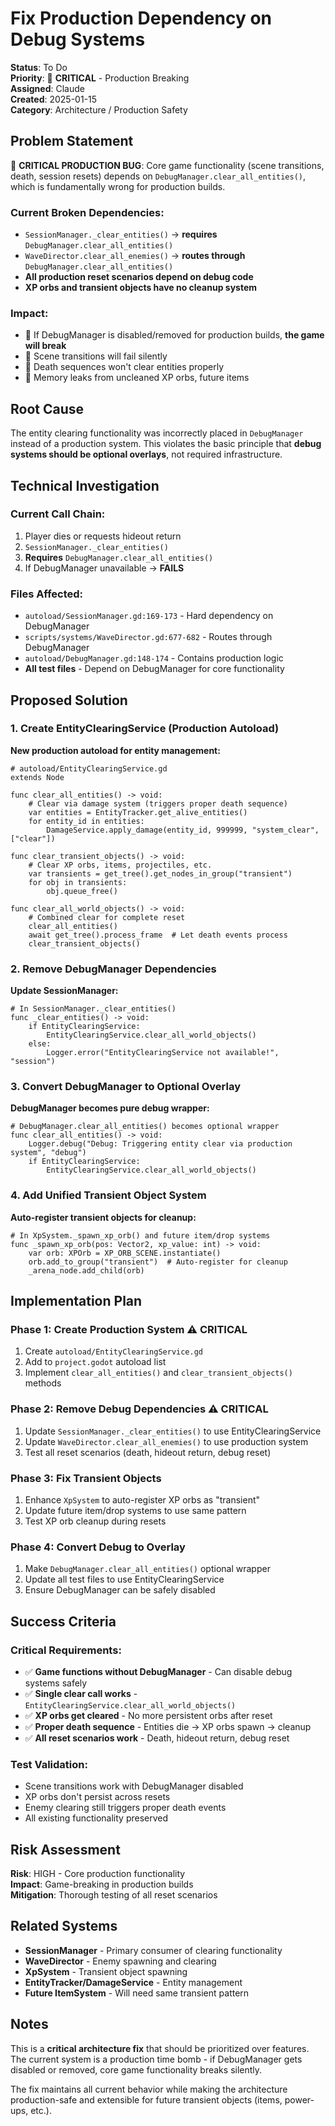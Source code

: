 # Fix Production Dependency on Debug Systems

**Status**: To Do  
**Priority**: 🚨 **CRITICAL** - Production Breaking  
**Assigned**: Claude  
**Created**: 2025-01-15  
**Category**: Architecture / Production Safety  

## Problem Statement

🚨 **CRITICAL PRODUCTION BUG**: Core game functionality (scene transitions, death, session resets) depends on `DebugManager.clear_all_entities()`, which is fundamentally wrong for production builds.

### Current Broken Dependencies:
- `SessionManager._clear_entities()` → **requires** `DebugManager.clear_all_entities()`
- `WaveDirector.clear_all_enemies()` → **routes through** `DebugManager.clear_all_entities()`  
- **All production reset scenarios depend on debug code**
- **XP orbs and transient objects have no cleanup system**

### Impact:
- 🚨 If DebugManager is disabled/removed for production builds, **the game will break**
- 🚨 Scene transitions will fail silently
- 🚨 Death sequences won't clear entities properly
- 🚨 Memory leaks from uncleaned XP orbs, future items

## Root Cause

The entity clearing functionality was incorrectly placed in `DebugManager` instead of a production system. This violates the basic principle that **debug systems should be optional overlays**, not required infrastructure.

## Technical Investigation

### Current Call Chain:
1. Player dies or requests hideout return
2. `SessionManager._clear_entities()`
3. **Requires** `DebugManager.clear_all_entities()`
4. If DebugManager unavailable → **FAILS**

### Files Affected:
- `autoload/SessionManager.gd:169-173` - Hard dependency on DebugManager
- `scripts/systems/WaveDirector.gd:677-682` - Routes through DebugManager
- `autoload/DebugManager.gd:148-174` - Contains production logic
- **All test files** - Depend on DebugManager for core functionality

## Proposed Solution

### 1. Create EntityClearingService (Production Autoload)
**New production autoload for entity management:**
```gdscript
# autoload/EntityClearingService.gd
extends Node

func clear_all_entities() -> void:
    # Clear via damage system (triggers proper death sequence)
    var entities = EntityTracker.get_alive_entities()
    for entity_id in entities:
        DamageService.apply_damage(entity_id, 999999, "system_clear", ["clear"])
    
func clear_transient_objects() -> void:
    # Clear XP orbs, items, projectiles, etc.
    var transients = get_tree().get_nodes_in_group("transient")
    for obj in transients:
        obj.queue_free()
    
func clear_all_world_objects() -> void:
    # Combined clear for complete reset
    clear_all_entities()
    await get_tree().process_frame  # Let death events process
    clear_transient_objects()
```

### 2. Remove DebugManager Dependencies
**Update SessionManager:**
```gdscript
# In SessionManager._clear_entities()
func _clear_entities() -> void:
    if EntityClearingService:
        EntityClearingService.clear_all_world_objects()
    else:
        Logger.error("EntityClearingService not available!", "session")
```

### 3. Convert DebugManager to Optional Overlay
**DebugManager becomes pure debug wrapper:**
```gdscript
# DebugManager.clear_all_entities() becomes optional wrapper
func clear_all_entities() -> void:
    Logger.debug("Debug: Triggering entity clear via production system", "debug")
    if EntityClearingService:
        EntityClearingService.clear_all_world_objects()
```

### 4. Add Unified Transient Object System
**Auto-register transient objects for cleanup:**
```gdscript
# In XpSystem._spawn_xp_orb() and future item/drop systems
func _spawn_xp_orb(pos: Vector2, xp_value: int) -> void:
    var orb: XPOrb = XP_ORB_SCENE.instantiate()
    orb.add_to_group("transient")  # Auto-register for cleanup
    _arena_node.add_child(orb)
```

## Implementation Plan

### Phase 1: Create Production System ⚠️ **CRITICAL**
1. Create `autoload/EntityClearingService.gd`
2. Add to `project.godot` autoload list
3. Implement `clear_all_entities()` and `clear_transient_objects()` methods

### Phase 2: Remove Debug Dependencies ⚠️ **CRITICAL**  
1. Update `SessionManager._clear_entities()` to use EntityClearingService
2. Update `WaveDirector.clear_all_enemies()` to use production system
3. Test all reset scenarios (death, hideout return, debug reset)

### Phase 3: Fix Transient Objects
1. Enhance `XpSystem` to auto-register XP orbs as "transient"
2. Update future item/drop systems to use same pattern
3. Test XP orb cleanup during resets

### Phase 4: Convert Debug to Overlay
1. Make `DebugManager.clear_all_entities()` optional wrapper
2. Update all test files to use EntityClearingService
3. Ensure DebugManager can be safely disabled

## Success Criteria

### Critical Requirements:
- ✅ **Game functions without DebugManager** - Can disable debug systems safely
- ✅ **Single clear call works** - `EntityClearingService.clear_all_world_objects()` 
- ✅ **XP orbs get cleared** - No more persistent orbs after reset
- ✅ **Proper death sequence** - Entities die → XP orbs spawn → cleanup
- ✅ **All reset scenarios work** - Death, hideout return, debug reset

### Test Validation:
- Scene transitions work with DebugManager disabled
- XP orbs don't persist across resets
- Enemy clearing still triggers proper death events
- All existing functionality preserved

## Risk Assessment

**Risk**: HIGH - Core production functionality  
**Impact**: Game-breaking in production builds  
**Mitigation**: Thorough testing of all reset scenarios

## Related Systems

- **SessionManager** - Primary consumer of clearing functionality
- **WaveDirector** - Enemy spawning and clearing
- **XpSystem** - Transient object spawning  
- **EntityTracker/DamageService** - Entity management
- **Future ItemSystem** - Will need same transient pattern

## Notes

This is a **critical architecture fix** that should be prioritized over features. The current system is a production time bomb - if DebugManager gets disabled or removed, core game functionality breaks silently.

The fix maintains all current behavior while making the architecture production-safe and extensible for future transient objects (items, power-ups, etc.).